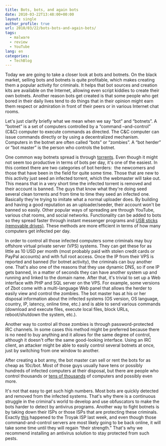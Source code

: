 ```yaml
---
title: Bots, bots, and again bots
date: 2010-03-22T13:48:00+00:00
layout: single
author_profile: true
url: 2010/03/22/bots-bots-and-again-bots/
tags:
  - malware
  - review
  - YouTube
lang: en
categories: 
  - TechBlog
---
```

Today we are going to take a closer look at bots and botnets. On the black market, selling bots and botnets is quite profitable, which makes creating them a popular activity for criminals. It helps that bot sources and creation kits are available on the Internet, allowing even script kiddies to create their own botnets. Another reason bots get created is that some people who get bored in their daily lives tend to do things that in their opinion might earn them respect or admiration in front of their peers or in various Internet chat rooms.

Let's just clarify briefly what we mean when we say “bot” and “botnets”. A “botnet” is a set of computers controlled by a “command –and-control” (C&C) computer to execute commands as directed. The C&C computer can issue commands directly or by using a decentralized mechanism. Computers in the botnet are often called “bots” or “zombies”. A “bot herder” or “bot master” is the person who controls the botnet.

One common way botnets spread is through [torrents](http://en.wikipedia.org/wiki/BitTorrent_(protocol)). Even though it might not seem too productive in terms of bots per day, it's one of the easiest. In this context there are two categories of bot herders:  the newcomers and those that have been in the field for quite some time. Those that are new to this activity just seed an infected torrent, which the webmaster will take out. This means that in a very short time the infected torrent is removed and their account is banned. The guys that know what they're doing seed several clean torrents and from time to time they seed an infected one. Basically they're trying to imitate what a normal uploader does. By building and having a good reputation as an uploader/seeder, their account won't be banned so easily. Other popular ways of spreading are through YouTube, various chat rooms, and social networks. Functionality can be added to bots so they spread faster through instant messenger programs and [USB sticks (removable drives)](http://www.microsoft.com/security/portal/Threat/Encyclopedia/Entry.aspx?Name=Worm:Win32/Autorun). These methods are more efficient in terms of how many computers get infected per day.

In order to control all those infected computers some criminals may buy offshore virtual private server (VPS) systems. They can get these for as little as 10 USD per month (most probably paid with stolen credit cards or PayPal accounts) and with full root access. Once the IP from their VPS is reported and banned (for botnet activity), the criminals can buy another one. That's also one of the reasons that they use dynamic DNS, so if one IP gets banned, in a matter of seconds they can have another system up and running and linked to the domain name. After that, it's trivial to set up a Web interface with PHP and SQL server on the VPS. For example, some versions of Zbot come with a multi-language Web panel that allows the herder to easily view and control the zombies. The bot master has at his or her disposal information about the infected systems (OS version, OS language, country, IP, latency, online time, etc.) and is able to send various commands (download and execute files, execute local files, block URLs, reboot/shutdown the system, etc.).

Another way to control all those zombies is through password-protected IRC channels. In some cases this method might be preferred because there is no need to buy anything and it allows for the same degree of control, although it doesn't offer the same good-looking interface. Using an IRC client, an attacker might be able to easily control several botnets at once, just by switching from one window to another.

After creating a bot army, the bot master can sell or rent the bots for as cheap as 10c/bot. Most of those guys usually have tens or possibly hundreds of infected computers at their disposal, but there are people who control thousands or [tens of thousands](http://www.msnbc.msn.com/id/35456838/) of computers and possibly even more.

It's not that easy to get such high numbers. Most bots are quickly detected and removed from the infected systems. That's why there is a continuous struggle in the criminal's world to develop and use obfuscators to make the bots harder to detect by antivirus programs. Another way to fight botnets is by taking down their ISPs or those ISPs that are protecting these criminals. Exactly [this](http://www.msnbc.msn.com/id/35814770/ns/technology_and_science-security/) happened to the Troyak ISP last week, and even though those command-and-control servers are most likely going to be back online, it will take some time until they will regain “their strength.” That's why we recommend installing an antivirus solution to stay protected from such pests.